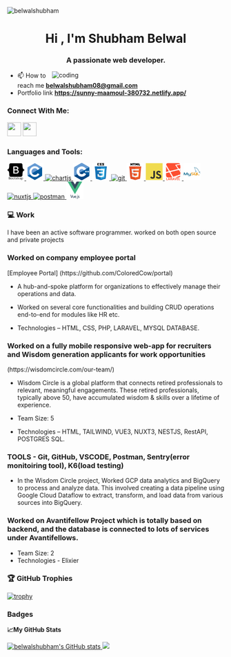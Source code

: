 <p align="left"> <img src="https://komarev.com/ghpvc/?username=belwalshubham&label=Profile%20views&color=0e75b6&style=flat" alt="belwalshubham" /> </p>
<h1 align="center">Hi , I'm Shubham Belwal</h1>
<h3 align="center">A passionate web developer.</h3>
<img align="right" alt="coding" width="400" src="https://camo.githubusercontent.com/cae12fddd9d6982901d82580bdf321d81fb299141098ca1c2d4891870827bf17/68747470733a2f2f6d69726f2e6d656469756d2e636f6d2f6d61782f313336302f302a37513379765349765f7430696f4a2d5a2e676966">

- 📫 How to reach me **belwalshubham08@gmail.com**
- Portfolio link   **https://sunny-maamoul-380732.netlify.app/**
<h3 align="left">Connect With Me:</h3> 
<a href="https://www.linkedin.com/in/belu123" target="_blank" rel="noreferrer"><img src="https://raw.githubusercontent.com/danielcranney/readme-generator/main/public/icons/socials/linkedin.svg" width="32" height="32" /></a>
 <a href="https://www.twitter.com/ShubhamBelwal08" target="_blank" rel="noreferrer"><img src="https://raw.githubusercontent.com/danielcranney/readme-generator/main/public/icons/socials/twitter.svg" width="32" height="32" /></a>
<p align="left">
<h3 align="left">Languages and Tools:</h3>
<p align="left"> <a href="https://getbootstrap.com" target="_blank" rel="noreferrer"> <img src="https://raw.githubusercontent.com/devicons/devicon/master/icons/bootstrap/bootstrap-plain-wordmark.svg" alt="bootstrap" width="40" height="40"/> </a> <a href="https://www.cprogramming.com/" target="_blank" rel="noreferrer"> <img src="https://raw.githubusercontent.com/devicons/devicon/master/icons/c/c-original.svg" alt="c" width="40" height="40"/> </a> <a href="https://www.chartjs.org" target="_blank" rel="noreferrer"> <img src="https://www.chartjs.org/media/logo-title.svg" alt="chartjs" width="40" height="40"/> </a> <a href="https://www.w3schools.com/cpp/" target="_blank" rel="noreferrer"> <img src="https://raw.githubusercontent.com/devicons/devicon/master/icons/cplusplus/cplusplus-original.svg" alt="cplusplus" width="40" height="40"/> </a> <a href="https://www.w3schools.com/css/" target="_blank" rel="noreferrer"> <img src="https://raw.githubusercontent.com/devicons/devicon/master/icons/css3/css3-original-wordmark.svg" alt="css3" width="40" height="40"/> </a> <a href="https://git-scm.com/" target="_blank" rel="noreferrer"> <img src="https://www.vectorlogo.zone/logos/git-scm/git-scm-icon.svg" alt="git" width="40" height="40"/> </a> <a href="https://www.w3.org/html/" target="_blank" rel="noreferrer"> <img src="https://raw.githubusercontent.com/devicons/devicon/master/icons/html5/html5-original-wordmark.svg" alt="html5" width="40" height="40"/> </a> <a href="https://developer.mozilla.org/en-US/docs/Web/JavaScript" target="_blank" rel="noreferrer"> <img src="https://raw.githubusercontent.com/devicons/devicon/master/icons/javascript/javascript-original.svg" alt="javascript" width="40" height="40"/> </a> <a href="https://laravel.com/" target="_blank" rel="noreferrer"> <img src="https://raw.githubusercontent.com/devicons/devicon/master/icons/laravel/laravel-plain-wordmark.svg" alt="laravel" width="40" height="40"/> </a> <a href="https://www.mysql.com/" target="_blank" rel="noreferrer"> <img src="https://raw.githubusercontent.com/devicons/devicon/master/icons/mysql/mysql-original-wordmark.svg" alt="mysql" width="40" height="40"/> </a> <a href="https://nuxtjs.org/" target="_blank" rel="noreferrer"> <img src="https://www.vectorlogo.zone/logos/nuxtjs/nuxtjs-icon.svg" alt="nuxtjs" width="40" height="40"/> </a> <a href="https://postman.com" target="_blank" rel="noreferrer"> <img src="https://www.vectorlogo.zone/logos/getpostman/getpostman-icon.svg" alt="postman" width="40" height="40"/> </a> <a href="https://vuejs.org/" target="_blank" rel="noreferrer"> <img src="https://raw.githubusercontent.com/devicons/devicon/master/icons/vuejs/vuejs-original-wordmark.svg" alt="vuejs" width="40" height="40"/> </a> </p>

### :computer: Work
I have been an active software programmer. worked on both open source and private projects 
<h3 align="left">Worked on company employee portal </h3>
[Employee Portal] (https://github.com/ColoredCow/portal)

-  A hub-and-spoke platform for organizations to effectively manage their operations and data.

- 	Worked on several core functionalities and building CRUD operations end-to-end for modules like HR etc.
- 	Technologies – HTML, CSS, PHP, LARAVEL, MYSQL DATABASE.

<h3 align="left"> Worked on a fully mobile responsive web-app for recruiters and Wisdom generation applicants for work opportunities
</h3>
 (https://wisdomcircle.com/our-team/)
 
 - Wisdom Circle is a global platform that connects retired professionals to relevant, meaningful engagements. These retired professionals, typically above 50, have     accumulated wisdom & skills over a lifetime of experience.

- Team Size: 5
- Technologies – HTML, TAILWIND, VUE3, NUXT3, NESTJS, RestAPI, POSTGRES SQL.

<h3 align="left">TOOLS - Git, GitHub, VSCODE, Postman, Sentry(error monitoiring tool), K6(load testing)</h3>

- In the Wisdom Circle project, Worked GCP data analytics and BigQuery to process and analyze data. This involved creating a data pipeline using Google Cloud Dataflow to extract, transform, and load data from various sources into BigQuery.

<h3 align="left"> Worked on Avantifellow Project which is totally based on backend, and the database is connected to lots of services under Avantifellows. </h3>

- Team Size: 2 
- Technologies - Elixier



### 🏆 GitHub Trophies

[![trophy](https://github-profile-trophy.vercel.app/?username=belwalshubham&margin-w=15)](https://github.com/belwalshubham/github-profile-trophy)
### Badges

<b>&#x1f4c8;My GitHub Stats</b>

<p align = "left">
<a href="http://www.github.com/belwalshubham">
<img src="https://github-readme-stats.vercel.app/api?username=belwalshubham&show_icons=true&hide=&count_private=true&title_color=0891b2&text_color=ffffff&icon_color=0891b2&bg_color=1c1917&hide_border=true&show_icons=true" alt="belwalshubham's GitHub stats" width = 400 />
</a>
<a href="http://www.github.com/belwalshubham">
<img src="https://github-readme-streak-stats.herokuapp.com/?user=belwalshubham&stroke=ffffff&background=1c1917&ring=0891b2&fire=0891b2&currStreakNum=ffffff&currStreakLabel=0891b2&sideNums=ffffff&sideLabels=ffffff&dates=ffffff&hide_border=true" width = 400/>
</a>
</p>

